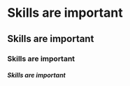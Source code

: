 # Skills are important

## Skills are important

### Skills are important

##### Skills are important
